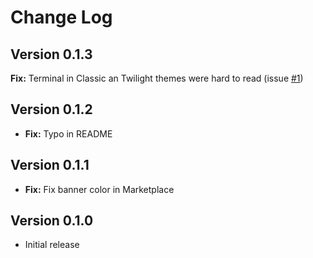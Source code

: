 # Change Log

## Version 0.1.3

**Fix:** Terminal in Classic an Twilight themes were hard to read (issue [#1](https://github.com/alefragnani/vscode-delphi-themes/issues/1))

## Version 0.1.2

* **Fix:** Typo in README

## Version 0.1.1

* **Fix:** Fix banner color in Marketplace

## Version 0.1.0

* Initial release
